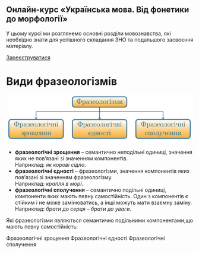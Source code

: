 <div class="banner">
  <h2 class="course">Онлайн-курс «Українська мова. Від фонетики до морфології»</h2>
  <p class="course-description">
     У цьому курсі ми розглянемо основні розділи мовознавства, які необхідно знати для успішного складання ЗНО та подальшого засвоєння матеріалу.<br>
  </p>
    <div class="button-wrapper">
        <a class="registration-button" target="_blank" href="http://bit.ly/2zuYUGS">Зареєструватися</a>
    </div>   
</div>

# Види фразеологізмів

<p align="center"><img width="500" class="image" src="../pics/2/5.png"/></p>

* **фразеологiчнi зрощення** – семантично неподiльнi одиницi, значення яких не пов’язанi зi значенням компонентiв.<br>
Наприклад: <i>як коровi сiдло</i>.
* **фразеологiчнi єдностi** – фразеологiзми, значення компонентiв
яких пов’язанi зi значенням фразеологiзму.<br>
Наприклад: <i>крапля в морi</i>.
* **фразеологiчнi сполучення** – семантично подiльнi одиницi, компоненти яких мають певну самостiйнiсть. Один з компонентiв є
стiйким i не може замiнюватись, а iншi можуть мати взаємну замiну.<br>
Наприклад: <i>брати до серця – брати до уваги</i>.

<quiz correctLabel="correct" incorrectLabel="incorrect" checkLabel="check">
    <question text="">
        <p>Які фразеологізми являються семантично подільними компонентами,що мають певну самостійність:</p>
        <answer>Фразеологічні зрощення</answer>
        <answer>Фразеологічні єдності</answer>
        <answer correct>Фразеологічні сполучення </answer>
    </question>
</quiz>